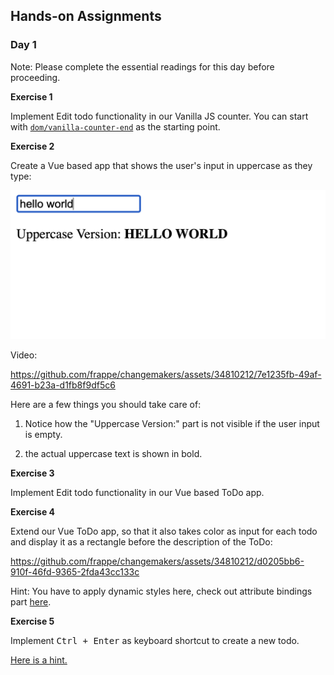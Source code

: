 ## Hands-on Assignments

### Day 1

Note: Please complete the essential readings for this day before proceeding.

**Exercise 1**

Implement Edit todo functionality in our Vanilla JS counter. You can start with [`dom/vanilla-counter-end`](./dom/vanilla-counter-end) as the starting point.

**Exercise 2**

Create a Vue based app that shows the user's input in uppercase as they type:

![Screenshot](.github/images/vue-uppercase.png)

Video:

https://github.com/frappe/changemakers/assets/34810212/7e1235fb-49af-4691-b23a-d1fb8f9df5c6

Here are a few things you should take care of:

1. Notice how the "Uppercase Version:" part is not visible if the user input is empty.

2. the actual uppercase text is shown in bold.

**Exercise 3**

Implement Edit todo functionality in our Vue based ToDo app.

**Exercise 4**

Extend our Vue ToDo app, so that it also takes color as input for each todo and display it as a rectangle before the description of the ToDo:

https://github.com/frappe/changemakers/assets/34810212/d0205bb6-910f-46fd-9365-2fda43cc133c

Hint: You have to apply dynamic styles here, check out attribute bindings part [here](https://vuejs.org/guide/essentials/template-syntax.html#attribute-bindings).

**Exercise 5**

Implement <kbd>Ctrl + Enter</kbd> as keyboard shortcut to create a new todo.

[Here is a hint.](https://vuejs.org/guide/essentials/event-handling.html#key-modifiers)